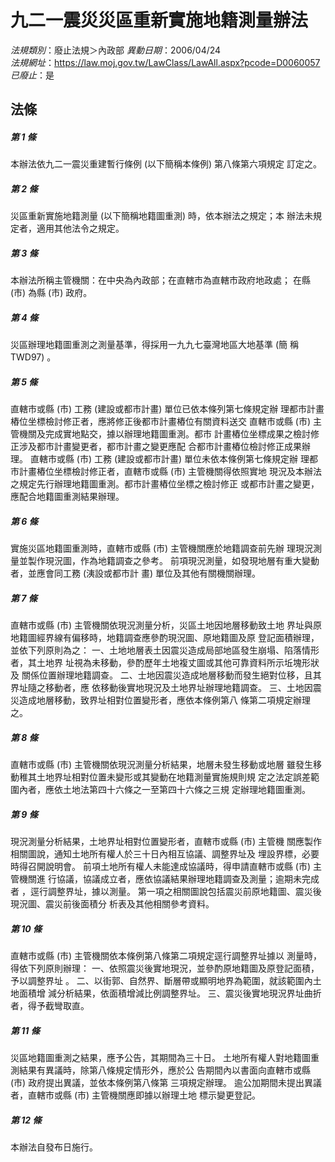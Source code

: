 # 九二一震災災區重新實施地籍測量辦法

*法規類別*：廢止法規＞內政部
*異動日期*：2006/04/24  
*法規網址*：https://law.moj.gov.tw/LawClass/LawAll.aspx?pcode=D0060057
*已廢止*：是


## 法條
##### 第 1 條
本辦法依九二一震災重建暫行條例 (以下簡稱本條例) 第八條第六項規定
訂定之。


##### 第 2 條
災區重新實施地籍測量 (以下簡稱地籍圖重測) 時，依本辦法之規定；本
辦法未規定者，適用其他法令之規定。


##### 第 3 條
本辦法所稱主管機關：在中央為內政部；在直轄市為直轄市政府地政處；
在縣 (市) 為縣 (市) 政府。


##### 第 4 條
災區辦理地籍圖重測之測量基準，得採用一九九七臺灣地區大地基準 (簡
稱 TWD97) 。


##### 第 5 條
直轄市或縣 (市) 工務 (建設或都市計畫) 單位已依本條列第七條規定辦
理都市計畫樁位坐標檢討修正者，應將修正後都市計畫樁位有關資料送交
直轄市或縣 (市) 主管機關及完成實地點交，據以辦理地籍圖重測。都市
計畫樁位坐標成果之檢討修正涉及都市計畫變更者，都市計畫之變更應配
合都市計畫樁位檢討修正成果辦理。
直轄市或縣 (市) 工務 (建設或都市計畫) 單位未依本條例第七條規定辦
理都市計畫樁位坐標檢討修正者，直轄市或縣 (市) 主管機關得依照實地
現況及本辦法之規定先行辦理地籍圖重測。都市計畫樁位坐標之檢討修正
或都市計畫之變更，應配合地籍圖重測結果辦理。


##### 第 6 條
實施災區地籍圖重測時，直轄市或縣 (市) 主管機關應於地籍調查前先辦
理現況測量並製作現況圖，作為地籍調查之參考。
前項現況測量，如發現地層有重大變動者，並應會同工務 (洟設或都市計
畫) 單位及其他有關機關辦理。


##### 第 7 條
直轄市或縣 (市) 主管機關依現況測量分析，災區土地因地層移動致土地
界址與原地籍圖經界線有偏移時，地籍調查應參酌現況圖、原地籍圖及原
登記面積辦理，並依下列原則為之：
一、土地地層表土因震災造成局部地區發生崩塌、陷落情形者，其土地界
    址視為未移動，參酌歷年土地複丈圖或其他可靠資料所示坵塊形狀及
    關係位置辦理地籍調查。
二、士地因震災造成地層移動而發生絕對位移，且其界址隨之移動者，應
    依移動後實地現況及土地界址辦理地籍調查。
三、土地因震災造成地層移動，致界址相對位置變形者，應依本條例第八
    條第二項規定辦理之。


##### 第 8 條
直轄市或縣 (市) 主管機關依現況測量分析結果，地層未發生移動或地層
雖發生移動稚其土地界址相對位置未變形或其變動在地籍測量實施規則規
定之法定誤差範圍內者，應依土地法第四十六條之一至第四十六條之三規
定辦理地籍圖重測。


##### 第 9 條
現況測量分析結果，土地界址相對位置變形者，直轄市或縣 (市) 主管機
關應製作相關圖說，通知土地所有權人於三十日內相互協議、調整界址及
埋設界標，必要時得召開說明會。
前項土地所有權人未能達成協議時，得申請直轄市或縣 (市) 主管機關進
行協議，協議成立者，應依協議結果辦理地籍調查及測量；逾期未完成者
，逕行調整界址，據以測量。
第一項之相關圖說包括震災前原地籍圖、震災後現況圖、震災前後面積分
析表及其他相關參考資料。


##### 第 10 條
直轄市或縣 (市) 主管機關依本條例第八條第二項規定逕行調整界址據以
測量時，得依下列原則辦理：
一、依照震災後實地現況，並參酌原地籍圖及原登記面積，予以調整界址
    。
二、以街郭、自然界、斷層帶或顯明地界為範圍，就該範圍內土地面積增
    減分析結果，依面積增減比例調整界址。
三、震災後實地現況界址曲折者，得予截彎取直。


##### 第 11 條
災區地籍圖重測之結果，應予公告，其期間為三十日。
土地所有權人對地籍圖重測結果有異議時，除第八條規定情形外，應於公
告期間內以書面向直轄市或縣 (市) 政府提出異議，並依本條例第八條第
三項規定辦理。
逾公加期間未提出異議者，直轄市或縣 (市) 主管機關應即據以辦理土地
標示變更登記。


##### 第 12 條
本辦法自發布日施行。



